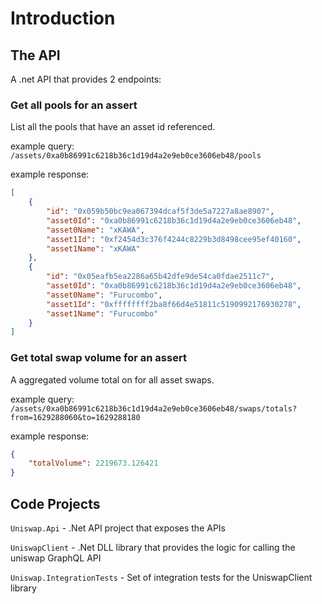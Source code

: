 # Introduction

## The API
A .net API that provides 2 endpoints:

### Get all pools for an assert
List all the pools that have an asset id referenced.

example query:
`/assets/0xa0b86991c6218b36c1d19d4a2e9eb0ce3606eb48/pools`

example response:
```json
[
    {
        "id": "0x059b50bc9ea067394dcaf5f3de5a7227a8ae8907",
        "asset0Id": "0xa0b86991c6218b36c1d19d4a2e9eb0ce3606eb48",
        "asset0Name": "xKAWA",
        "asset1Id": "0xf2454d3c376f4244c8229b3d8498cee95ef40160",
        "asset1Name": "xKAWA"
    },
    {
        "id": "0x05eafb5ea2286a65b42dfe9de54ca0fdae2511c7",
        "asset0Id": "0xa0b86991c6218b36c1d19d4a2e9eb0ce3606eb48",
        "asset0Name": "Furucombo",
        "asset1Id": "0xffffffff2ba8f66d4e51811c5190992176930278",
        "asset1Name": "Furucombo"
    }
]
```


### Get total swap volume for an assert
A aggregated volume total on for all asset swaps.

example query:
`/assets/0xa0b86991c6218b36c1d19d4a2e9eb0ce3606eb48/swaps/totals?from=1629288060&to=1629288180`

example response:
```json
{
    "totalVolume": 2219673.126421
}
```

## Code Projects

`Uniswap.Api` - 
.Net API project that exposes the APIs

`UniswapClient` - 
.Net DLL library that provides the logic for calling the uniswap GraphQL API

`Uniswap.IntegrationTests` - Set of integration tests for the UniswapClient library
